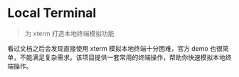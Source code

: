 # Local Terminal

> 为 xterm 打造本地终端模拟功能

看过文档之后会发现直接使用 xterm 模拟本地终端十分困难，官方 demo 也很简单，不能满足复杂需求。该项目提供一套常用的终端操作，帮助你快速模拟本地终端操作。
